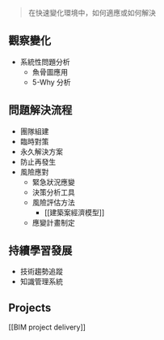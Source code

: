 

>在快速變化環境中，如何適應或如何解決


## 觀察變化
- 系統性問題分析
  - 魚骨圖應用
  - 5-Why 分析

## 問題解決流程
- 團隊組建
- 臨時對策
- 永久解決方案
- 防止再發生
- 風險應對
	- 緊急狀況應變
	- 決策分析工具
	- 風險評估方法
		- [[建築案經濟模型]]
	- 應變計畫制定

## 持續學習發展
- 技術趨勢追蹤
- 知識管理系統


## Projects
[[BIM project delivery]]